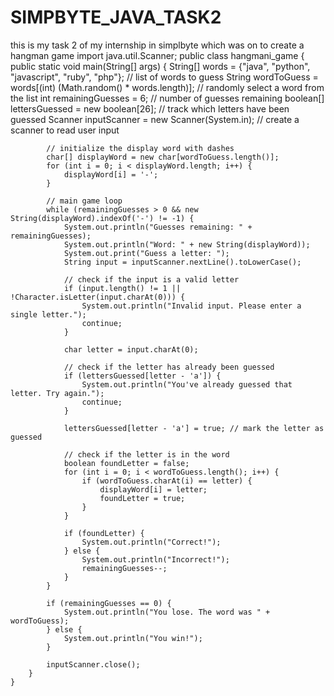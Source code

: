 # SIMPBYTE_JAVA_TASK2
this is my task 2 of my internship in simplbyte which was on to create a hangman game
import java.util.Scanner;
public class hangmani_game {
    public static void main(String[] args) {
            String[] words = {"java", "python", "javascript", "ruby", "php"}; // list of words to guess
            String wordToGuess = words[(int) (Math.random() * words.length)]; // randomly select a word from the list
            int remainingGuesses = 6; // number of guesses remaining
            boolean[] lettersGuessed = new boolean[26]; // track which letters have been guessed
            Scanner inputScanner = new Scanner(System.in); // create a scanner to read user input

            // initialize the display word with dashes
            char[] displayWord = new char[wordToGuess.length()];
            for (int i = 0; i < displayWord.length; i++) {
                displayWord[i] = '-';
            }

            // main game loop
            while (remainingGuesses > 0 && new String(displayWord).indexOf('-') != -1) {
                System.out.println("Guesses remaining: " + remainingGuesses);
                System.out.println("Word: " + new String(displayWord));
                System.out.print("Guess a letter: ");
                String input = inputScanner.nextLine().toLowerCase();

                // check if the input is a valid letter
                if (input.length() != 1 || !Character.isLetter(input.charAt(0))) {
                    System.out.println("Invalid input. Please enter a single letter.");
                    continue;
                }

                char letter = input.charAt(0);

                // check if the letter has already been guessed
                if (lettersGuessed[letter - 'a']) {
                    System.out.println("You've already guessed that letter. Try again.");
                    continue;
                }

                lettersGuessed[letter - 'a'] = true; // mark the letter as guessed

                // check if the letter is in the word
                boolean foundLetter = false;
                for (int i = 0; i < wordToGuess.length(); i++) {
                    if (wordToGuess.charAt(i) == letter) {
                        displayWord[i] = letter;
                        foundLetter = true;
                    }
                }

                if (foundLetter) {
                    System.out.println("Correct!");
                } else {
                    System.out.println("Incorrect!");
                    remainingGuesses--;
                }
            }

            if (remainingGuesses == 0) {
                System.out.println("You lose. The word was " + wordToGuess);
            } else {
                System.out.println("You win!");
            }

            inputScanner.close();
        }
    }


